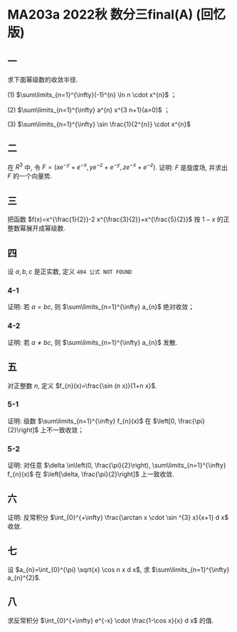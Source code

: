 # MA203a 2022秋 数分三final(A) (回忆版)

## 一

求下面幂级数的收敛半径.

(1) $\sum\limits_{n=1}^{\infty}(-1)^{n} \ln n \cdot x^{n}$ ；

(2) $\sum\limits_{n=1}^{\infty} a^{n} x^{3 n+1}(a>0)$ ；

(3) $\sum\limits_{n=1}^{\infty} \sin \frac{1}{2^{n}} \cdot x^{n}$

## 二

在 $R^{3}$ 中, 令 $F=\left(x e^{-y}+e^{-x}, y e^{-z}+e^{-y}, z e^{-x}+e^{-z}\right)$. 证明: $F$ 是旋度场, 并求出 $F$ 的一个向量势.

## 三

把函数 $f(x)=x^{\frac{1}{2}}-2 x^{\frac{3}{2}}+x^{\frac{5}{2}}$ 按 $1-x$ 的正整数幂展开成幂级数.

## 四

设 $a, b, c$ 是正实数, 定义 `404 公式 NOT FOUND`

### 4-1

证明: 若 $a=b c$, 则 $\sum\limits_{n=1}^{\infty} a_{n}$ 绝对收敛；

### 4-2

证明: 若 $a \neq b c$, 则 $\sum\limits_{n=1}^{\infty} a_{n}$ 发散.

## 五

对正整数 $n$, 定义 $f_{n}(x)=\frac{\sin (n x)}{1+n x}$.

### 5-1

证明: 级数 $\sum\limits_{n=1}^{\infty} f_{n}(x)$ 在 $\left[0, \frac{\pi}{2}\right]$ 上不一致收敛；

### 5-2

证明: 对任意 $\delta \in\left(0, \frac{\pi}{2}\right), \sum\limits_{n=1}^{\infty} f_{n}(x)$ 在 $\left[\delta, \frac{\pi}{2}\right]$ 上一致收敛.

## 六

证明: 反常积分 $\int_{0}^{+\infty} \frac{\arctan x \cdot \sin ^{3} x}{x+1} d x$ 收敛.

## 七

设 $a_{n}=\int_{0}^{\pi} \sqrt{x} \cos n x d x$, 求 $\sum\limits_{n=1}^{\infty} a_{n}^{2}$.

## 八

求反常积分 $\int_{0}^{+\infty} e^{-x} \cdot \frac{1-\cos x}{x} d x$ 的值.
